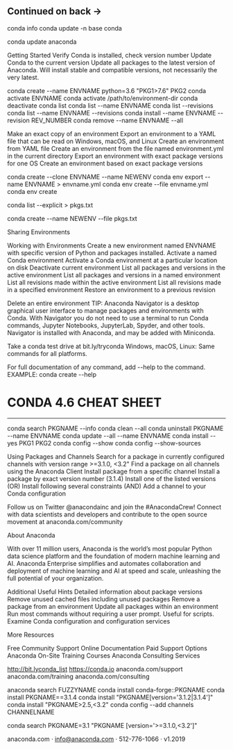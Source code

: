 ## Continued on back → 

 conda info conda update -n base conda 

 conda update anaconda 

Getting Started Verify Conda is installed, check version number Update Conda to the current version Update all packages to the latest version of Anaconda. Will install stable and compatible versions, not necessarily the very latest. 

 conda create --name ENVNAME python=3.6 "PKG1>7.6" PKG2 conda activate ENVNAME conda activate /path/to/environment-dir conda deactivate conda list conda list --name ENVNAME conda list --revisions conda list --name ENVNAME --revisions conda install --name ENVNAME --revision REV_NUMBER conda remove --name ENVNAME --all 

Make an exact copy of an environment Export an environment to a YAML file that can be read on Windows, macOS, and Linux Create an environment from YAML file Create an environment from the file named environment.yml in the current directory Export an environment with exact package versions for one OS Create an environment based on exact package versions 

 conda create --clone ENVNAME --name NEWENV conda env export --name ENVNAME > envname.yml conda env create --file envname.yml conda env create 

 conda list --explicit > pkgs.txt 

 conda create --name NEWENV --file pkgs.txt 

Sharing Environments 

Working with Environments Create a new environment named ENVNAME with specific version of Python and packages installed. Activate a named Conda environment Activate a Conda environment at a particular location on disk Deactivate current environment List all packages and versions in the active environment List all packages and versions in a named environment List all revisions made within the active environment List all revisions made in a specified environment Restore an environment to a previous revision 

Delete an entire environment TIP: Anaconda Navigator is a desktop graphical user interface to manage packages and environments with Conda. With Navigator you do not need to use a terminal to run Conda commands, Jupyter Notebooks, JupyterLab, Spyder, and other tools. Navigator is installed with Anaconda, and may be added with Miniconda. 

 Take a conda test drive at bit.ly/tryconda Windows, macOS, Linux: Same commands for all platforms. 

 For full documentation of any command, add --help to the command. EXAMPLE: conda create --help 

# CONDA 4.6 CHEAT SHEET 

---

 conda search PKGNAME --info conda clean --all conda uninstall PKGNAME --name ENVNAME conda update --all --name ENVNAME conda install --yes PKG1 PKG2 conda config --show conda config --show-sources 

Using Packages and Channels Search for a package in currently configured channels with version range >=3.1.0, <3.2" Find a package on all channels using the Anaconda Client Install package from a specific channel Install a package by exact version number (3.1.4) Install one of the listed versions (OR) Install following several constraints (AND) Add a channel to your Conda configuration 

Follow us on Twitter @anacondainc and join the #AnacondaCrew! Connect with data scientists and developers and contribute to the open source movement at anaconda.com/community 

About Anaconda 

With over 11 million users, Anaconda is the world’s most popular Python data science platform and the foundation of modern machine learning and AI. Anaconda Enterprise simplifies and automates collaboration and deployment of machine learning and AI at speed and scale, unleashing the full potential of your organization. 

Additional Useful Hints Detailed information about package versions Remove unused cached files including unused packages Remove a package from an environment Update all packages within an environment Run most commands without requiring a user prompt. Useful for scripts. Examine Conda configuration and configuration services 

More Resources 

Free Community Support Online Documentation Paid Support Options Anaconda On-Site Training Courses Anaconda Consulting Services 

 http://bit.lyconda_list https://conda.io anaconda.com/support anaconda.com/training anaconda.com/consulting 

 anaconda search FUZZYNAME conda install conda-forge::PKGNAME conda install PKGNAME==3.1.4 conda install "PKGNAME[version='3.1.2|3.1.4']" conda install "PKGNAME>2.5,<3.2" conda config --add channels CHANNELNAME 

 conda search PKGNAME=3.1 "PKGNAME [version='>=3.1.0,<3.2']" 

 anaconda.com · info@anaconda.com · 512-776-1066 · v1.2019 

